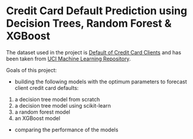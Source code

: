 # Credit Card Default Prediction using Decision Trees, Random Forest & XGBoost
The dataset used in the project is [Default of Credit Card Clients](https://archive.ics.uci.edu/dataset/350/default+of+credit+card+clients) and has been taken from [UCI Machine Learning Repository](https://archive.ics.uci.edu/).

Goals of this project:
* building the following models with the optimum parameters to forecast client credit card defaults:
1. a decision tree model from scratch
2. a decision tree model using scikit-learn
3. a random forest model
4. an XGBoost model
* comparing the performance of the models
